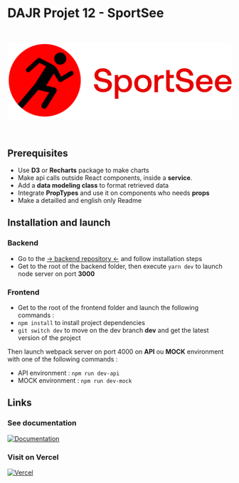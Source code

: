 # DAJR Projet 12 - SportSee

<br/>

![](public/github_logo.png)

<br/>

## Prerequisites

- Use **D3** or **Recharts** package to make charts
- Make api calls outside React components, inside a **service**.
- Add a **data modeling class** to format retrieved data
- Integrate **PropTypes** and use it on components who needs **props**
- Make a detailled and english only Readme

## Installation and launch

### Backend

- Go to the [-> backend repository <-](https://github.com/OpenClassrooms-Student-Center/P9-front-end-dashboard) and follow installation steps
- Get to the root of the backend folder, then execute `yarn dev` to launch node server on port **3000**

### Frontend

- Get to the root of the frontend folder and launch the following commands :
- `npm install` to install project dependencies
- `git switch dev` to move on the dev branch **dev** and get the latest version of the project


Then launch webpack server on port 4000 on **API** ou **MOCK** environment with one of the following commands :


- API environment : `npm run dev-api`
- MOCK environment : `npm run dev-mock`

## Links

### See documentation
[![Documentation](https://img.shields.io/badge/Doc-Visit-green)](https://david-mi.github.io/DAJR_David_Michel_12_12_02_2023/)

### Visit on Vercel
[![Vercel](https://img.shields.io/badge/Vercel-Visit-blue)](https://david-mi-sportsee.vercel.app/)
